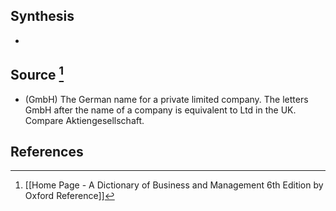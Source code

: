 ## Synthesis
- 
## Source [^1]
- (GmbH) The German name for a private limited company. The letters GmbH after the name of a company is equivalent to Ltd in the UK. Compare Aktiengesellschaft.
## References

[^1]: [[Home Page - A Dictionary of Business and Management 6th Edition by Oxford Reference]]